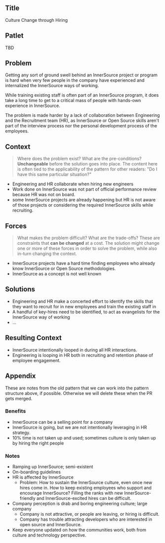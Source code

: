 ## Title

Culture Change through Hiring

## Patlet

TBD

## Problem

Getting any sort of ground swell behind an InnerSource project or program is hard when very few people in the company have experienced and internalized the InnerSource ways of working.

While training existing staff is often part of an InnerSource program, it does take a long time to get to a critical mass of people with hands-own experience in InnerSource.

The problem is made harder by a lack of collaboration between Engineering and the Recruitment team (HR), as InnerSource or Open Source skills aren't part of the interview process nor the personal development process of the employees.

## Context

> Where does the problem exist? What are the pre-conditions? **Unchangeable** before the solution goes into place. The content here is often tied to the applicability of the pattern for other readers: "Do I have this same particular situation?"

* Engineering and HR collaborate when hiring new engineers
* Work done on InnerSource was not part of official performance review because HR was not on board.
* some InnerSource projects are already happening but HR is not aware of those projects or considering the required InnerSource skills while recruiting.

## Forces

> What makes the problem difficult? What are the trade-offs? These are constraints that **can be changed** at a cost. The solution might change one or more of these forces in order to solve the problem, while also in-turn changing the context.

* InnerSource projects have a hard time finding employees who already know InnerSource or Open Source methodologies.
* InnerSource as a concept is not well known

## Solutions

* Engineering and HR make a concerted effort to identify the skills that they want to recruit for in new employees and train the existing staff in
* A handful of key-hires need to be identified, to act as evangelists for the InnerSource way of working
* ...

## Resulting Context

* InnerSource intentionally looped in during all HR interactions.
* Engineering is looping in HR both in recruiting and retention phase of employee engagement.

## Appendix

These are notes from the old pattern that we can work into the pattern structure above, if possible. Otherwise we will delete these when the PR gets merged.

### Benefits

* InnerSource can be a selling point for a company
* InnerSource is going, but we are not intentionally leveraging in HR strategy.
* 10% time is not taken up and used; sometimes culture is only taken up by hiring the right people

### Notes

* Ramping up InnerSource; semi-existent
* On-boarding guidelines
* HR is affected by InnerSource
  * Problem: How to sustain the InnerSource culture, even once new hires come in. How to keep existing employees who support and encourage InnerSource? Filling the ranks with new InnerSource-friendly and InnerSource-excited hires can be difficult.
* Company perception is drab and boring engineering culture; large company
  * Company is not attractive, or people are leaving, or hiring is difficult.
  * Company has trouble attracting developers who are interested in open source and InnerSource.
* Keep everyone updated on how the communities work, both from culture and technology perspective.
